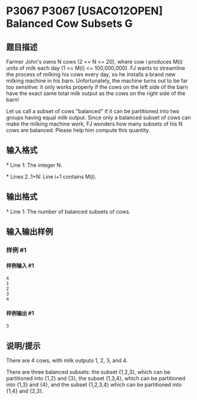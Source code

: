 # P3067 P3067 [USACO12OPEN] Balanced Cow Subsets G

## 题目描述

Farmer John's owns N cows (2 <= N <= 20), where cow i produces M(i) units of milk each day (1 <= M(i) <= 100,000,000).  FJ wants to streamline the process of milking his cows every day, so he installs a brand new milking machine in his barn.  Unfortunately, the machine turns out to be far too sensitive: it only works properly if the cows on the left side of the barn have the exact same total milk output as the cows on the right side of the barn!

Let us call a subset of cows "balanced" if it can be partitioned into two groups having equal milk output.  Since only a balanced subset of cows can make the milking machine work, FJ wonders how many subsets of his N cows are balanced.  Please help him compute this quantity.


## 输入格式

\* Line 1: The integer N.

\* Lines 2..1+N: Line i+1 contains M(i). 



## 输出格式

\* Line 1: The number of balanced subsets of cows.


## 输入输出样例

### 样例 #1

#### 样例输入 #1

```
4 
1 
2 
3 
4
```

#### 样例输出 #1

```
3
```

## 说明/提示

There are 4 cows, with milk outputs 1, 2, 3, and 4.


There are three balanced subsets: the subset {1,2,3}, which can be partitioned into {1,2} and {3}, the subset {1,3,4}, which can be partitioned into {1,3} and {4}, and the subset {1,2,3,4} which can be partitioned into {1,4} and {2,3}.

